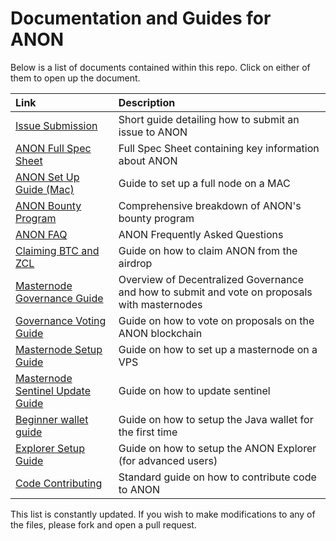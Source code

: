 # Documentation and Guides for ANON

Below is a list of documents contained within this repo. Click on either of them to open up the document.

|	Link													|	Description																						|
|:-															|:-																									|
|	[Issue Submission](issue_submission.md)					|	Short guide detailing how to submit an issue to ANON											|
|	[ANON Full Spec Sheet](anon_spec_sheet.md)				|	Full Spec Sheet containing key information about ANON											|
|	[ANON Set Up Guide (Mac)](first_time_setup_mac.md)		|	Guide to set up a full node on a MAC															|
|	[ANON Bounty Program](bounty_program.md)				|	Comprehensive breakdown of ANON's bounty program												|
|	[ANON FAQ](anon_faq.md)									|	ANON Frequently Asked Questions																	|
|	[Claiming BTC and ZCL](claiming_guide.md)				|	Guide on how to claim ANON from the airdrop														|
|	[Masternode Governance Guide](governance_guide.md)		|	Overview of Decentralized Governance and how to submit and vote on proposals with masternodes	|
|	[Governance Voting Guide](proposal_voting.md)			|	Guide on how to vote on proposals on the ANON blockchain										|
|	[Masternode Setup Guide](anon_masternode_setup.md)		|	Guide on how to set up a masternode on a VPS													|
|	[Masternode Sentinel Update Guide](sentinel_guide.md)	|	Guide on how to update sentinel																	|
|	[Beginner wallet guide](simple_wallet_guide.md)			|	Guide on how to setup the Java wallet for the first time										|
|	[Explorer Setup Guide](contributing.md)					|	Guide on how to setup the ANON Explorer (for advanced users)									|
|	[Code Contributing](contributing.md)					|	Standard guide on how to contribute code to ANON												|

This list is constantly updated. If you wish to make modifications to any of the files, please fork and open a pull request.
